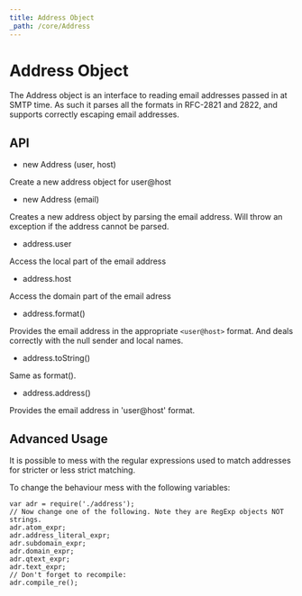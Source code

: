 ```yaml
---
title: Address Object
_path: /core/Address
---
```


# Address Object

The Address object is an interface to reading email addresses passed in at
SMTP time. As such it parses all the formats in RFC-2821 and 2822, and
supports correctly escaping email addresses.

API
---

* new Address (user, host)

Create a new address object for user@host

* new Address (email)

Creates a new address object by parsing the email address. Will throw an
exception if the address cannot be parsed.

* address.user

Access the local part of the email address

* address.host

Access the domain part of the email adress

* address.format()

Provides the email address in the appropriate `<user@host>` format. And
deals correctly with the null sender and local names.

* address.toString()

Same as format().

* address.address()

Provides the email address in 'user@host' format.

Advanced Usage
--------------

It is possible to mess with the regular expressions used to match addresses
for stricter or less strict matching.

To change the behaviour mess with the following variables:

    var adr = require('./address');
	// Now change one of the following. Note they are RegExp objects NOT strings.
    adr.atom_expr;
	adr.address_literal_expr;
	adr.subdomain_expr;
	adr.domain_expr;
	adr.qtext_expr;
	adr.text_expr;
	// Don't forget to recompile:
	adr.compile_re();

